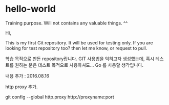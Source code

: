 # hello-world
Training purpose. Will not contains any valuable things. ^^


Hi, 

This is my first Git repository. It will be used for testing only. 
If you are looking for test repository too? then let me know, or request to pull.

학습 목적으로 만든 repository랍니다.  GIT 사용법을 익히고자 생성했는데, 혹시 테스트를 원하는 분은 테스트 목적으로 사용하셔도... 
Go 를 사용할 생각입니다. 

내용 추가 : 2016.08.16

http proxy 추가. 

git config --global http.proxy http://proxyname:port
